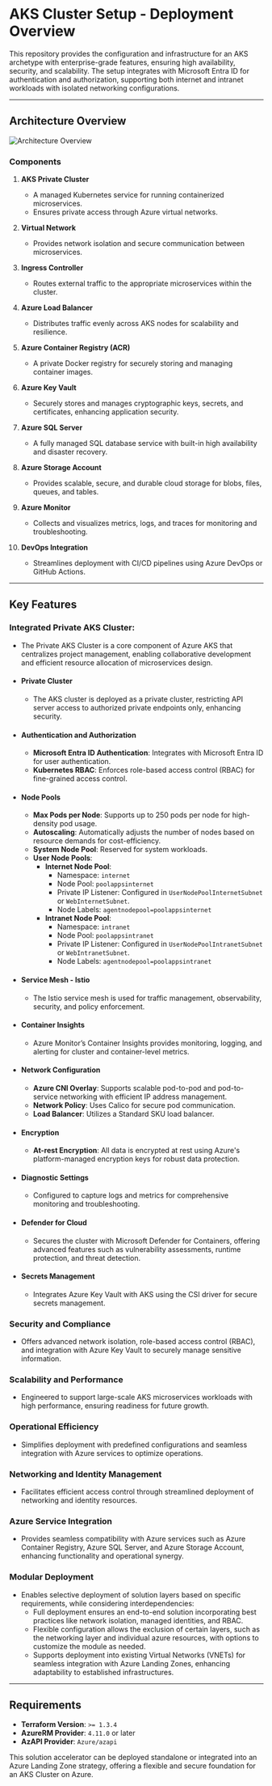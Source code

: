 # AKS Cluster Setup - Deployment Overview

This repository provides the configuration and infrastructure for an AKS archetype with enterprise-grade features, ensuring high availability, security, and scalability. The setup integrates with Microsoft Entra ID for authentication and authorization, supporting both internet and intranet workloads with isolated networking configurations.

---

## **Architecture Overview**

![Architecture Overview](./images/aks.png "This is an image")

### **Components**

1. **AKS Private Cluster**
   - A managed Kubernetes service for running containerized microservices.
   - Ensures private access through Azure virtual networks.

2. **Virtual Network**
   - Provides network isolation and secure communication between microservices.

3. **Ingress Controller**
   - Routes external traffic to the appropriate microservices within the cluster.

4. **Azure Load Balancer**
   - Distributes traffic evenly across AKS nodes for scalability and resilience.

5. **Azure Container Registry (ACR)**
   - A private Docker registry for securely storing and managing container images.

6. **Azure Key Vault**
   - Securely stores and manages cryptographic keys, secrets, and certificates, enhancing application security.

7. **Azure SQL Server**
   - A fully managed SQL database service with built-in high availability and disaster recovery.

8. **Azure Storage Account**
   - Provides scalable, secure, and durable cloud storage for blobs, files, queues, and tables.

9. **Azure Monitor**
   - Collects and visualizes metrics, logs, and traces for monitoring and troubleshooting.

10. **DevOps Integration**
    - Streamlines deployment with CI/CD pipelines using Azure DevOps or GitHub Actions.

---

## Key Features
### Integrated Private AKS Cluster: 
- The Private AKS Cluster is a core component of Azure AKS that centralizes project management, enabling collaborative development and efficient resource allocation of microservices design.
- #### **Private Cluster**
   - The AKS cluster is deployed as a private cluster, restricting API server access to authorized private endpoints only, enhancing security.

- #### **Authentication and Authorization**
   - **Microsoft Entra ID Authentication**: Integrates with Microsoft Entra ID for user authentication.
   - **Kubernetes RBAC**: Enforces role-based access control (RBAC) for fine-grained access control.

- #### **Node Pools**
   - **Max Pods per Node**: Supports up to 250 pods per node for high-density pod usage.
   - **Autoscaling**: Automatically adjusts the number of nodes based on resource demands for cost-efficiency.
   - **System Node Pool**: Reserved for system workloads.
   - **User Node Pools**:
     - **Internet Node Pool**:
       - Namespace: `internet`
       - Node Pool: `poolappsinternet`
       - Private IP Listener: Configured in `UserNodePoolInternetSubnet` or `WebInternetSubnet`.
       - Node Labels: `agentnodepool=poolappsinternet`
     - **Intranet Node Pool**:
       - Namespace: `intranet`
       - Node Pool: `poolappsintranet`
       - Private IP Listener: Configured in `UserNodePoolIntranetSubnet` or `WebIntranetSubnet`.
       - Node Labels: `agentnodepool=poolappsintranet`

- #### **Service Mesh - Istio**
   - The Istio service mesh is used for traffic management, observability, security, and policy enforcement.

- #### **Container Insights**
   - Azure Monitor’s Container Insights provides monitoring, logging, and alerting for cluster and container-level metrics.

- #### **Network Configuration**
   - **Azure CNI Overlay**: Supports scalable pod-to-pod and pod-to-service networking with efficient IP address management.
   - **Network Policy**: Uses Calico for secure pod communication.
   - **Load Balancer**: Utilizes a Standard SKU load balancer.

- #### **Encryption**
   - **At-rest Encryption**: All data is encrypted at rest using Azure's platform-managed encryption keys for robust data protection.

- #### **Diagnostic Settings**
   - Configured to capture logs and metrics for comprehensive monitoring and troubleshooting.

- #### **Defender for Cloud**
   - Secures the cluster with Microsoft Defender for Containers, offering advanced features such as vulnerability assessments, runtime protection, and threat detection.

- #### **Secrets Management**
   - Integrates Azure Key Vault with AKS using the CSI driver for secure secrets management.

### **Security and Compliance**
- Offers advanced network isolation, role-based access control (RBAC), and integration with Azure Key Vault to securely manage sensitive information.

### **Scalability and Performance**
- Engineered to support large-scale AKS microservices workloads with high performance, ensuring readiness for future growth.

### **Operational Efficiency**
- Simplifies deployment with predefined configurations and seamless integration with Azure services to optimize operations.

### **Networking and Identity Management**
- Facilitates efficient access control through streamlined deployment of networking and identity resources.

### **Azure Service Integration**
- Provides seamless compatibility with Azure services such as Azure Container Registry, Azure SQL Server, and Azure Storage Account, enhancing functionality and operational synergy.

### **Modular Deployment**
- Enables selective deployment of solution layers based on specific requirements, while considering interdependencies:
  - Full deployment ensures an end-to-end solution incorporating best practices like network isolation, managed identities, and RBAC.
  - Flexible configuration allows the exclusion of certain layers, such as the networking layer and individual azure resources, with options to customize the module as needed.
  - Supports deployment into existing Virtual Networks (VNETs) for seamless integration with Azure Landing Zones, enhancing adaptability to established infrastructures.

---

## **Requirements**

- **Terraform Version**: `>= 1.3.4`
- **AzureRM Provider**: `4.11.0` or later
- **AzAPI Provider**: `Azure/azapi`

This solution accelerator can be deployed standalone or integrated into an Azure Landing Zone strategy, offering a flexible and secure foundation for an AKS Cluster on Azure.

